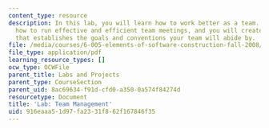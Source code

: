 ```yaml
---
content_type: resource
description: In this lab, you will learn how to work better as a team. You will learn
  how to run effective and efficient team meetings, and you will create a team contract
  that establishes the goals and conventions your team will abide by.
file: /media/courses/6-005-elements-of-software-construction-fall-2008/916eaaa51d97fa2331f862f167846f35_MIT6_005f08_project03_team.pdf
file_type: application/pdf
learning_resource_types: []
ocw_type: OCWFile
parent_title: Labs and Projects
parent_type: CourseSection
parent_uid: 8ac69634-f91d-cfd0-a350-0a574f84274d
resourcetype: Document
title: 'Lab: Team Management'
uid: 916eaaa5-1d97-fa23-31f8-62f167846f35
---
```


